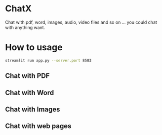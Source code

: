 # ChatX
Chat with pdf, word, images, audio, video files and so on ... you could chat with anything want. 

# How to usage
```bash
streamlit run app.py --server.port 8503
```



## Chat with PDF


## Chat with Word


## Chat with Images

## Chat with web pages



